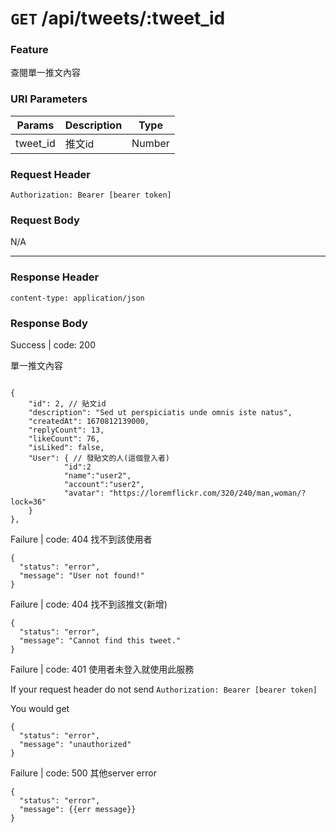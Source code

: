 # `GET` /api/tweets/:tweet_id

### Feature

查閱單一推文內容

### URI Parameters

| Params | Description | Type |
| --- | --- | --- |
| tweet_id | 推文id | Number |

### Request Header

```
Authorization: Bearer [bearer token]
```

### Request Body

N/A

---

### Response Header

```
content-type: application/json
```

### Response Body

Success | code: 200 

單一推文內容

```

{
	"id": 2, // 貼文id
	"description": "Sed ut perspiciatis unde omnis iste natus",
	"createdAt": 1670812139000,
	"replyCount": 13,
	"likeCount": 76,
	"isLiked": false,
	"User": { // 發貼文的人(這個登入者)
			"id":2
			"name":"user2",
			"account":"user2",
			"avatar": "https://loremflickr.com/320/240/man,woman/?lock=36"
	}
},

```

Failure | code: 404 找不到該使用者

```
{
  "status": "error",
  "message": "User not found!"
}
```

Failure | code: 404 找不到該推文(新增)

```
{
  "status": "error",
  "message": "Cannot find this tweet."
}
```

Failure | code: 401 使用者未登入就使用此服務

If your request header do not send
`Authorization: Bearer [bearer token]`

You would get

```
{
  "status": "error",
  "message": "unauthorized"
}
```

Failure | code: 500 其他server error

```
{
  "status": "error",
  "message": {{err message}}
}
```